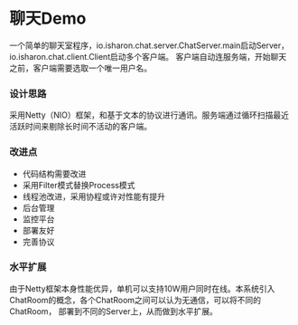 # 聊天Demo
一个简单的聊天室程序，io.isharon.chat.server.ChatServer.main启动Server， io.isharon.chat.client.Client启动多个客户端。
客户端自动连服务端，开始聊天之前，客户端需要选取一个唯一用户名。

### 设计思路
采用Netty（NIO）框架，和基于文本的协议进行通讯。服务端通过循环扫描最近活跃时间来剔除长时间不活动的客户端。

### 改进点
* 代码结构需要改进
* 采用Filter模式替换Process模式
* 线程池改进，采用协程或许对性能有提升
* 后台管理
* 监控平台
* 部署友好
* 完善协议

### 水平扩展
由于Netty框架本身性能优异，单机可以支持10W用户同时在线。本系统引入ChatRoom的概念，各个ChatRoom之间可以认为无通信，可以将不同的ChatRoom，
部署到不同的Server上，从而做到水平扩展。